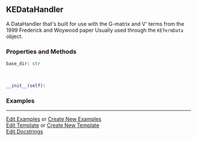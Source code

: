 ## <a id="Psience.Data.KEData.KEDataHandler">KEDataHandler</a>
A DataHandler that's built for use with the G-matrix and V' terms
from the 1999 Frederick and Woywood paper
Usually used through the `KETermData` object.

### Properties and Methods
```python
base_dir: str
```
<a id="Psience.Data.KEData.KEDataHandler.__init__" class="docs-object-method">&nbsp;</a>
```python
__init__(self): 
```

### Examples




___

[Edit Examples](https://github.com/McCoyGroup/Psience/edit/edit/ci/examples/ci/docs/Psience/Data/KEData/KEDataHandler.md) or 
[Create New Examples](https://github.com/McCoyGroup/Psience/new/edit/?filename=ci/examples/ci/docs/Psience/Data/KEData/KEDataHandler.md) <br/>
[Edit Template](https://github.com/McCoyGroup/Psience/edit/edit/ci/docs/ci/docs/Psience/Data/KEData/KEDataHandler.md) or 
[Create New Template](https://github.com/McCoyGroup/Psience/new/edit/?filename=ci/docs/templates/ci/docs/Psience/Data/KEData/KEDataHandler.md) <br/>
[Edit Docstrings](https://github.com/McCoyGroup/Psience/edit/edit/Psience/Data/KEData.py?message=Update%20Docs)
